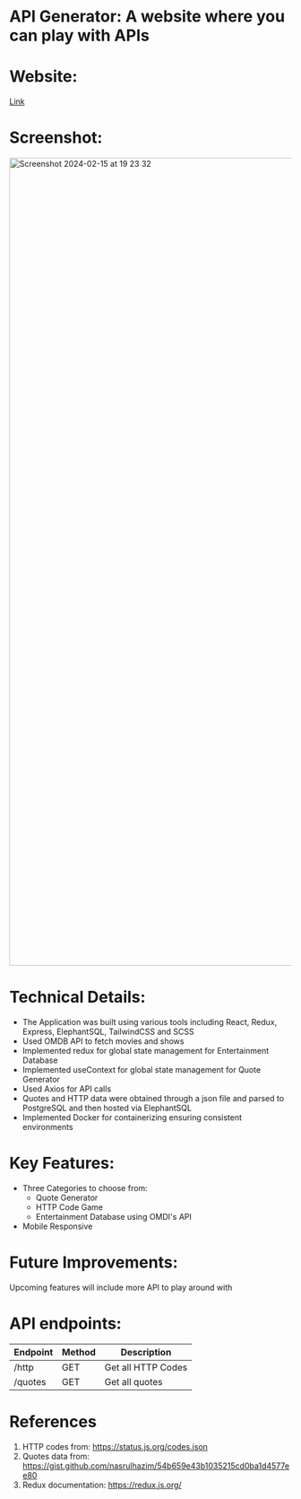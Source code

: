 # API Generator: A website where you can play with APIs

# Website:

<a href="https://api-generator-frontend.vercel.app/" target="_blank">Link</a>

# Screenshot:

<img width="1440" alt="Screenshot 2024-02-15 at 19 23 32" src="https://github.com/badri119/API-Generator/assets/90651004/c7d74d83-c016-40c5-bc9f-98fe6a46c58c">


# Technical Details:

- The Application was built using various tools including React, Redux, Express, ElephantSQL, TailwindCSS and SCSS
- Used OMDB API to fetch movies and shows
- Implemented redux for global state management for Entertainment Database
- Implemented useContext for global state management for Quote Generator
- Used Axios for API calls
- Quotes and HTTP data were obtained through a json file and parsed to PostgreSQL and then hosted via ElephantSQL
- Implemented Docker for containerizing ensuring consistent environments

# Key Features:

- Three Categories to choose from:
  - Quote Generator
  - HTTP Code Game
  - Entertainment Database using OMDI's API
- Mobile Responsive

# Future Improvements:

Upcoming features will include more API to play around with

# API endpoints:

| Endpoint | Method | Description        |
| -------- | ------ | ------------------ |
| /http    | GET    | Get all HTTP Codes |
| /quotes  | GET    | Get all quotes     |

# References

1. HTTP codes from: https://status.js.org/codes.json
2. Quotes data from: https://gist.github.com/nasrulhazim/54b659e43b1035215cd0ba1d4577ee80
3. Redux documentation: https://redux.js.org/
